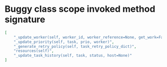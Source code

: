 # Buggy class scope invoked method signature

```json
[
    "_update_worker(self, worker_id, worker_reference=None, get_work=False)",
    "_update_priority(self, task, prio, worker)",
    "_generate_retry_policy(self, task_retry_policy_dict)",
    "resources(self)",
    "_update_task_history(self, task, status, host=None)"
]
```
